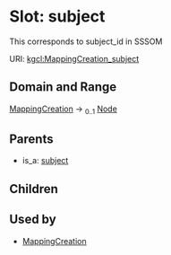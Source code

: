 
# Slot: subject


This corresponds to subject_id in SSSOM

URI: [kgcl:MappingCreation_subject](http://w3id.org/kgcl/MappingCreation_subject)


## Domain and Range

[MappingCreation](MappingCreation.md) &#8594;  <sub>0..1</sub> [Node](Node.md)

## Parents

 *  is_a: [subject](subject.md)

## Children


## Used by

 * [MappingCreation](MappingCreation.md)
